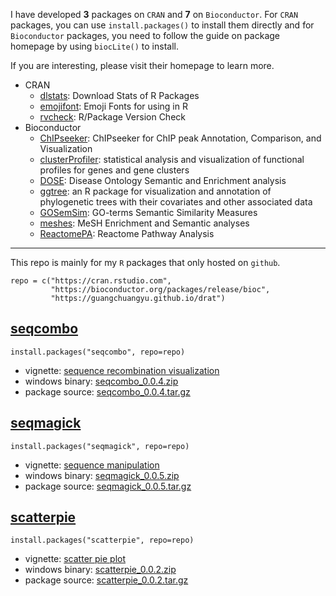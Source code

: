 I have developed **3** packages on `CRAN` and **7** on `Bioconductor`.
For `CRAN` packages, you can use `install.packages()` to install them
directly and for `Bioconductor` packages, you need to follow the guide
on package homepage by using `biocLite()` to install.

If you are interesting, please visit their homepage to learn more.

-   CRAN
    -   [dlstats](http://cran.r-project.org/package=dlstats): Download
        Stats of R Packages
    -   [emojifont](http://cran.r-project.org/package=emojifont): Emoji
        Fonts for using in R
    -   [rvcheck](http://cran.r-project.org/package=rvcheck): R/Package
        Version Check
-   Bioconductor
    -   [ChIPseeker](https://guangchuangyu.github.io/ChIPseeker):
        ChIPseeker for ChIP peak Annotation, Comparison, and
        Visualization
    -   [clusterProfiler](https://guangchuangyu.github.io/clusterProfiler):
        statistical analysis and visualization of functional profiles
        for genes and gene clusters
    -   [DOSE](https://guangchuangyu.github.io/DOSE): Disease Ontology
        Semantic and Enrichment analysis
    -   [ggtree](https://guangchuangyu.github.io/ggtree): an R package
        for visualization and annotation of phylogenetic trees with
        their covariates and other associated data
    -   [GOSemSim](https://guangchuangyu.github.io/GOSemSim): GO-terms
        Semantic Similarity Measures
    -   [meshes](https://guangchuangyu.github.io/meshes): MeSH
        Enrichment and Semantic analyses
    -   [ReactomePA](https://guangchuangyu.github.io/ReactomePA):
        Reactome Pathway Analysis

------------------------------------------------------------------------

This repo is mainly for my `R` packages that only hosted on `github`.

    repo = c("https://cran.rstudio.com",
             "https://bioconductor.org/packages/release/bioc",
             "https://guangchuangyu.github.io/drat")

[seqcombo](https://github.com/GuangchuangYu/seqcombo)
-----------------------------------------------------

    install.packages("seqcombo", repo=repo)

-   vignette: [sequence recombination
    visualization](https://guangchuangyu.github.io/seqcombo/)
-   windows binary:
    [seqcombo\_0.0.4.zip](https:/guangchuangyu.github.io/drat/bin/windows/contrib/3.3/seqcombo_0.0.4.zip)
-   package source:
    [seqcombo\_0.0.4.tar.gz](https:/guangchuangyu.github.io/drat/src/contrib/seqcombo_0.0.4.tar.gz)

[seqmagick](https://github.com/GuangchuangYu/seqmagick)
-------------------------------------------------------

    install.packages("seqmagick", repo=repo)

-   vignette: [sequence
    manipulation](https://guangchuangyu.github.io/seqmagick/)
-   windows binary:
    [seqmagick\_0.0.5.zip](https:/guangchuangyu.github.io/drat/bin/windows/contrib/3.3/seqmagick_0.0.5.zip)
-   package source:
    [seqmagick\_0.0.5.tar.gz](https:/guangchuangyu.github.io/drat/src/contrib/seqmagick_0.0.5.tar.gz)

[scatterpie](https://github.com/GuangchuangYu/scatterpie)
---------------------------------------------------------

    install.packages("scatterpie", repo=repo)

-   vignette: [scatter pie
    plot](https://guangchuangyu.github.io/scatterpie/)
-   windows binary:
    [scatterpie\_0.0.2.zip](https:/guangchuangyu.github.io/drat/bin/windows/contrib/3.3/scatterpie_0.0.2.zip)
-   package source:
    [scatterpie\_0.0.2.tar.gz](https:/guangchuangyu.github.io/drat/src/contrib/scatterpie_0.0.2.tar.gz)

<!--

## [skleid](https://github.com/GuangchuangYu/skleid)

```r
install.packages("skleid", repo=repo)
```

- windows binary: [skleid_1.6.9.zip](https:/guangchuangyu.github.io/drat/bin/windows/contrib/3.3/skleid_1.6.9.zip)
- package source: [skleid_1.6.9.tar.gz](https:/guangchuangyu.github.io/drat/src/contrib/skleid_1.6.9.tar.gz)

-->
